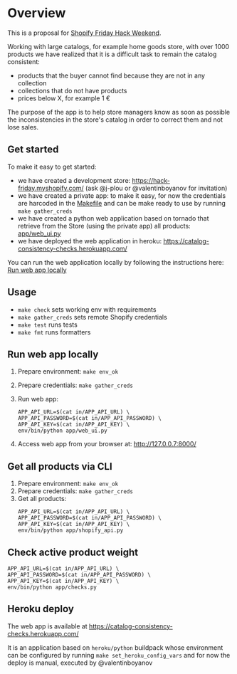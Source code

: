 # Overview

This is a proposal for [Shopify Friday Hack Weekend](https://shopifyhackfriday.splashthat.com/).

Working with large catalogs, for example home goods store, with over 1000 products we have realized that it is a difficult task to remain the catalog consistent:
- products that the buyer cannot find because they are not in any collection
- collections that do not have products
- prices below X, for example 1 €

The purpose of the app is to help store managers know as soon as possible the inconsistencies in the store's catalog in order to correct them and not lose sales.

## Get started

To make it easy to get started:
- we have created a development store: https://hack-friday.myshopify.com/ (ask @j-plou or @valentinboyanov for invitation)
- we have created a private app: to make it easy, for now the credentials are harcoded in the [Makefile](Makefile) and can be make ready to use by running `make gather_creds`
- we have created a python web application based on tornado that retrieve from the Store (using the private app) all products: [app/web_ui.py](app/web_ui.py)
- we have deployed the web application in heroku: https://catalog-consistency-checks.herokuapp.com/

You can run the web application locally by following the instructions here: [Run web app locally](#run-web-app-locally)

## Usage

* `make check` sets working env with requirements
* `make gather_creds` sets remote Shopify credentials
* `make test` runs tests
* `make fmt` runs formatters

## Run web app locally

1. Prepare environment: `make env_ok`
2. Prepare credentials: `make gather_creds`
3. Run web app:
    ```
    APP_API_URL=$(cat in/APP_API_URL) \
    APP_API_PASSWORD=$(cat in/APP_API_PASSWORD) \
    APP_API_KEY=$(cat in/APP_API_KEY) \
    env/bin/python app/web_ui.py
    ```

4. Access web app from your browser at: http://127.0.0.7:8000/

## Get all products via CLI

1. Prepare environment: `make env_ok`
2. Prepare credentials: `make gather_creds`
3. Get all products:
    ```
    APP_API_URL=$(cat in/APP_API_URL) \
    APP_API_PASSWORD=$(cat in/APP_API_PASSWORD) \
    APP_API_KEY=$(cat in/APP_API_KEY) \
    env/bin/python app/shopify_api.py
    ```

## Check active product weight

```
APP_API_URL=$(cat in/APP_API_URL) \
APP_API_PASSWORD=$(cat in/APP_API_PASSWORD) \
APP_API_KEY=$(cat in/APP_API_KEY) \
env/bin/python app/checks.py
```

## Heroku deploy

The web app is available at https://catalog-consistency-checks.herokuapp.com/

It is an application based on `heroku/python` buildpack whose environment can be configured by running `make set_heroku_config_vars` and for now the deploy is manual, executed by @valentinboyanov
